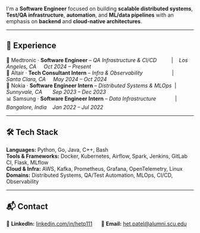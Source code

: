 I'm a **Software Engineer** focused on building **scalable distributed systems**, **Test/QA infrastructure**, **automation**, and **ML/data pipelines** with an emphasis on **backend** and **cloud-native architectures**.

---
## 💼 Experience
🏥 Medtronic · **Software Engineer** – _QA Infrastructure & CI/CD_&nbsp;&nbsp;&nbsp;&nbsp;&nbsp;&nbsp;&nbsp;&nbsp;&nbsp;&nbsp;|&nbsp;&nbsp;&nbsp; *Los Angeles, CA &nbsp;&nbsp;&nbsp; Oct 2024 – Present*  
🧠 Altair · **Tech Consultant Intern** – _Infra & Observability_&nbsp;&nbsp;&nbsp;&nbsp;&nbsp;&nbsp;&nbsp;&nbsp;&nbsp;&nbsp;&nbsp;&nbsp;&nbsp;&nbsp;&nbsp;&nbsp;&nbsp;&nbsp;&nbsp;&nbsp;|&nbsp;&nbsp;&nbsp; *Santa Clara, CA &nbsp;&nbsp;&nbsp; May 2024 – Oct 2024*  
📶 Nokia · **Software Engineer Intern** – _Distributed Systems & MLOps_&nbsp;&nbsp;|&nbsp;&nbsp;&nbsp; *Sunnyvale, CA &nbsp;&nbsp;&nbsp;&nbsp;&nbsp; Sep 2023 – Dec 2023*  
📊 Samsung · **Software Engineer Intern** – _Data Infrastructure_&nbsp;&nbsp;&nbsp;&nbsp;&nbsp;&nbsp;&nbsp;&nbsp;&nbsp;&nbsp;&nbsp;&nbsp;&nbsp;|&nbsp;&nbsp;&nbsp; *Bangalore, India &nbsp;&nbsp; Jan 2022 – Jul 2022*  

---
## 🛠️ Tech Stack
**Languages:** Python, Go, Java, C++, Bash  
**Tools & Frameworks:** Docker, Kubernetes, Airflow, Spark, Jenkins, GitLab CI, Flask, MLflow  
**Cloud & Infra:** AWS, Kafka, Prometheus, Grafana, OpenTelemetry, Linux  
**Domains:** Distributed Systems, QA/Test Automation, MLOps, CI/CD, Observability

---
## 📬 Contact
💼 **LinkedIn:** [linkedin.com/in/hetp111](https://www.linkedin.com/in/hetp111)&nbsp;&nbsp;&nbsp;&nbsp;&nbsp;
📧 **Email:** [het.patel@alumni.scu.edu](mailto:het.patel@alumni.scu.edu)

